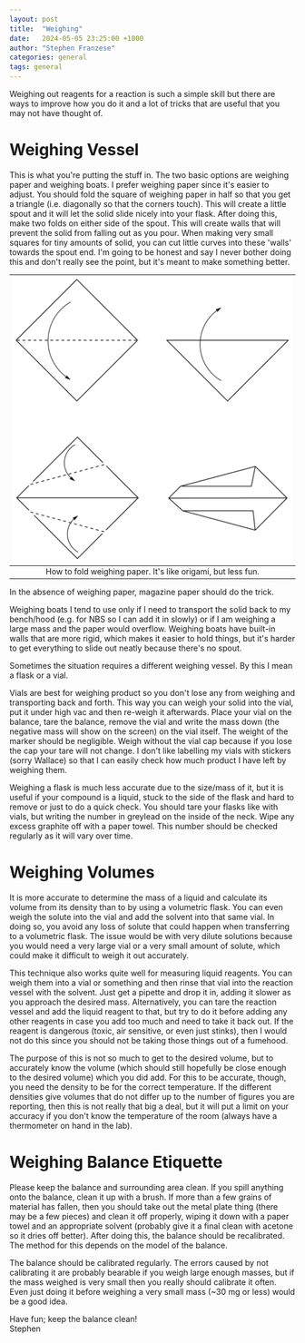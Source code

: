 ```yaml
---
layout: post
title:  "Weighing"
date:   2024-05-05 23:25:00 +1000
author: "Stephen Franzese"
categories: general
tags: general
---
```


Weighing out reagents for a reaction is such a simple skill but there are ways to improve how you do it and a lot of tricks that are useful that you may not have thought of.

<h1>Weighing Vessel</h1>

This is what you're putting the stuff in. The two basic options are weighing paper and weighing boats. I prefer weighing paper since it's easier to adjust. You should fold the square of weighing paper in half so that you get a triangle (i.e. diagonally so that the corners touch). This will create a little spout and it will let the solid slide nicely into your flask. After doing this, make two folds on either side of the spout. This will create walls that will prevent the solid from falling out as you pour. When making very small squares for tiny amounts of solid, you can cut little curves into these 'walls' towards the spout end. I'm going to be honest and say I never bother doing this and don't really see the point, but it's meant to make something better.

|![fold](/assets/fold.png)|
|:---:|
|How to fold weighing paper. It's like origami, but less fun.|

In the absence of weighing paper, magazine paper should do the trick.

Weighing boats I tend to use only if I need to transport the solid back to my bench/hood (e.g. for NBS so I can add it in slowly) or if I am weighing a large mass and the paper would overflow. Weighing boats have built-in walls that are more rigid, which makes it easier to hold things, but it's harder to get everything to slide out neatly because there's no spout.

Sometimes the situation requires a different weighing vessel. By this I mean a flask or a vial.

Vials are best for weighing product so you don't lose any from weighing and transporting back and forth. This way you can weigh your solid into the vial, put it under high vac and then re-weigh it afterwards. Place your vial on the balance, tare the balance, remove the vial and write the mass down (the negative mass will show on the screen) on the vial itself. The weight of the marker should be negligible. Weigh without the vial cap because if you lose the cap your tare will not change. I don't like labelling my vials with stickers (sorry Wallace) so that I can easily check how much product I have left by weighing them.

Weighing a flask is much less accurate due to the size/mass of it, but it is useful if your compound is a liquid, stuck to the side of the flask and hard to remove or just to do a quick check. You should tare your flasks like with vials, but writing the number in greylead on the inside of the neck. Wipe any excess graphite off with a paper towel. This number should be checked regularly as it will vary over time.

<h1>Weighing Volumes</h1>

It is more accurate to determine the mass of a liquid and calculate its volume from its density than to by using a volumetric flask. You can even weigh the solute into the vial and add the solvent into that same vial. In doing so, you avoid any loss of solute that could happen when transferring to a volumetric flask. The issue would be with very dilute solutions because you would need a very large vial or a very small amount of solute, which could make it difficult to weigh it out accurately.

This technique also works quite well for measuring liquid reagents. You can weigh them into a vial or something and then rinse that vial into the reaction vessel with the solvent. Just get a pipette and drop it in, adding it slower as you approach the desired mass. Alternatively, you can tare the reaction vessel and add the liquid reagent to that, but try to do it before adding any other reagents in case you add too much and need to take it back out. If the reagent is dangerous (toxic, air sensitive, or even just stinks), then I would not do this since you should not be taking those things out of a fumehood.

The purpose of this is not so much to get to the desired volume, but to accurately know the volume (which should still hopefully be close enough to the desired volume) which you did add. For this to be accurate, though, you need the density to be for the correct temperature. If the different densities give volumes that do not differ up to the number of figures you are reporting, then this is not really that big a deal, but it will put a limit on your accuracy if you don't know the temperature of the room (always have a thermometer on hand in the lab).

<h1>Weighing Balance Etiquette</h1>

Please keep the balance and surrounding area clean. If you spill anything onto the balance, clean it up with a brush. If more than a few grains of material has fallen, then you should take out the metal plate thing (there may be a few pieces) and clean it off properly, wiping it down with a paper towel and an appropriate solvent (probably give it a final clean with acetone so it dries off better). After doing this, the balance should be recalibrated. The method for this depends on the model of the balance.

The balance should be calibrated regularly. The errors caused by not calibrating it are probably bearable if you weigh large enough masses, but if the mass weighed is very small then you really should calibrate it often. Even just doing it before weighing a very small mass (~30 mg or less) would be a good idea.

Have fun; keep the balance clean!\
Stephen